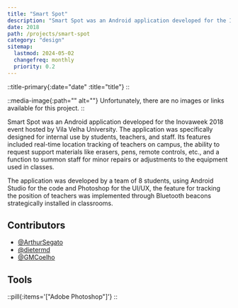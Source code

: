 ```yaml
---
title: "Smart Spot"
description: "Smart Spot was an Android application developed for the Inovaweek 2018 event hosted by Vila Velha University. The application was specifically designed for internal use by students, teachers, and staff. Its features included real-time location tracking of teachers on campus, the ability to request support materials like erasers, pens, remote controls, etc., and a function to summon staff for minor repairs or adjustments to the equipment used in classes."
date: 2018
path: /projects/smart-spot
category: "design"
sitemap:
  lastmod: 2024-05-02
  changefreq: monthly
  priority: 0.2
---
```


::title-primary{:date="date" :title="title"}
::

::media-image{:path="" alt=""}
Unfortunately, there are no images or links available for this project.
::

Smart Spot was an Android application developed for the Inovaweek 2018 event hosted by Vila Velha University. The application was specifically designed for internal use by students, teachers, and staff. Its features included real-time location tracking of teachers on campus, the ability to request support materials like erasers, pens, remote controls, etc., and a function to summon staff for minor repairs or adjustments to the equipment used in classes.

The application was developed by a team of 8 students, using Android Studio for the code and Photoshop for the UI/UX, the feature for tracking the position of teachers was implemented through Bluetooth beacons strategically installed in classrooms.

## Contributors

- [@ArthurSegato](https://github.com/ArthurSegato)
- [@dietermd](https://github.com/dietermd)
- [@GMCoelho](https://github.com/GMCoelho)

## Tools

::pill{:items='["Adobe Photoshop"]'}
::
